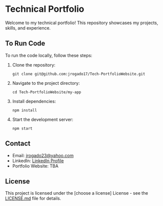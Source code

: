 # Technical Portfolio

Welcome to my technical portfolio! This repository showcases my projects, skills, and experience.

## To Run Code

To run the code locally, follow these steps:

1. Clone the repository:
    ```
    git clone git@github.com:jrogado17/Tech-PortfolioWebsite.git
    ```

2. Navigate to the project directory:
    ```
    cd Tech-PortfolioWebsite/my-app
    ```

3. Install dependencies:
    ```
    npm install
    ```

4. Start the development server:
    ```
    npm start
    ```

## Contact

- Email: jrogado23@yahoo.com
- LinkedIn: [LinkedIn Profile](https://www.linkedin.com/in/j-rogado/)
- Portfolio Website: TBA

## License

This project is licensed under the [choose a license] License - see the [LICENSE.md](LICENSE.md) file for details.

